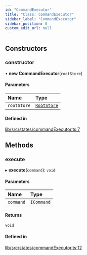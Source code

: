 ```yaml
---
id: "CommandExecutor"
title: "Class: CommandExecutor"
sidebar_label: "CommandExecutor"
sidebar_position: 0
custom_edit_url: null
---
```


## Constructors

### constructor

• **new CommandExecutor**(`rootStore`)

#### Parameters

| Name | Type |
| :------ | :------ |
| `rootStore` | [`RootStore`](RootStore) |

#### Defined in

[lib/src/states/commandExecutor.ts:7](https://github.com/tokarchyn/react-easy-diagram/blob/370fa2c/lib/src/states/commandExecutor.ts#L7)

## Methods

### execute

▸ **execute**(`command`): `void`

#### Parameters

| Name | Type |
| :------ | :------ |
| `command` | `ICommand` |

#### Returns

`void`

#### Defined in

[lib/src/states/commandExecutor.ts:12](https://github.com/tokarchyn/react-easy-diagram/blob/370fa2c/lib/src/states/commandExecutor.ts#L12)
